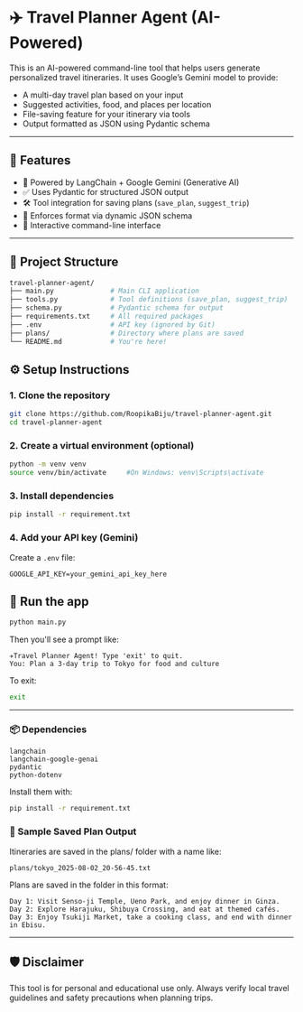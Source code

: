 # ✈️ Travel Planner Agent (AI-Powered)

This is an AI-powered command-line tool that helps users generate personalized travel itineraries. It uses Google’s Gemini model to provide:

- A multi-day travel plan based on your input  
- Suggested activities, food, and places per location  
- File-saving feature for your itinerary via tools  
- Output formatted as JSON using Pydantic schema  

---

## 🚀 Features

- 🧠 Powered by LangChain + Google Gemini (Generative AI)  
- ✅ Uses Pydantic for structured JSON output  
- 🛠️ Tool integration for saving plans (`save_plan`, `suggest_trip`)  
- 📄 Enforces format via dynamic JSON schema  
- 💬 Interactive command-line interface  

---

## 📂 Project Structure

```bash
travel-planner-agent/
├── main.py              # Main CLI application
├── tools.py             # Tool definitions (save_plan, suggest_trip)
├── schema.py            # Pydantic schema for output
├── requirements.txt     # All required packages
├── .env                 # API key (ignored by Git)
├── plans/               # Directory where plans are saved
└── README.md            # You're here!
```

## ⚙️ Setup Instructions

### 1. Clone the repository

```bash
git clone https://github.com/RoopikaBiju/travel-planner-agent.git
cd travel-planner-agent
```

### 2. Create a virtual environment (optional)

```bash
python -m venv venv
source venv/bin/activate     #On Windows: venv\Scripts\activate
```

### 3. Install dependencies

```bash
pip install -r requirement.txt
```

### 4. Add your API key (Gemini)

Create a `.env` file:

```env
GOOGLE_API_KEY=your_gemini_api_key_here
```

## 🏃 Run the app

```bash
python main.py
```

Then you'll see a prompt like:
```text
✈️Travel Planner Agent! Type 'exit' to quit.
You: Plan a 3-day trip to Tokyo for food and culture
```

To exit:

```bash
exit
```

---

### 📦 Dependencies

```text
langchain
langchain-google-genai
pydantic
python-dotenv
```

Install them with:

```bash
pip install -r requirement.txt
```

### 📜 Sample Saved Plan Output

Itineraries are saved in the plans/ folder with a name like:

```text
plans/tokyo_2025-08-02_20-56-45.txt
```

Plans are saved in the folder in this format:

```text
Day 1: Visit Senso-ji Temple, Ueno Park, and enjoy dinner in Ginza.
Day 2: Explore Harajuku, Shibuya Crossing, and eat at themed cafés.
Day 3: Enjoy Tsukiji Market, take a cooking class, and end with dinner in Ebisu.
```
---

## 🛡 Disclaimer

This tool is for personal and educational use only. Always verify local travel guidelines and safety precautions when planning trips.